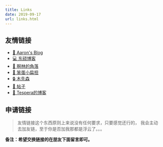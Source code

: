 ```yaml
---
title: Links
date: 2019-09-17
url: links.html
---
```


## 友情链接

<ul class="flinks"> 
<li><a href="http://www.laowong.net/" target="_blank">🌲 Aaron's Blog</a>
<li><a href="http://www.ytdsdz.com/" target="_blank">💻 东硕博客</a>
<li><a href="https://www.lylares.com/" target="_blank">🎈 啊林的角落</a>
<li><a href="https://biantan.org/" target="_blank">📎 笨蛋小扁担</a>
<li><a href="http://www.meizg.cn/" target="_blank">🔒 木先森</a>
<li><a href="https://www.tiezi.xyz/" target="_blank">🔖 帖子</a>
<li><a href="https://www.tespera.com/" target="_blank">📝 Tespera的博客</a>
</ul>

## 申请链接

> 友情链接这个东西原则上来说没有任何要求，只要感觉还行的，
> 我会主动去加友链，至于你是否加我那都是浮云了。。。

**备注：希望交换链接的在朋友下面留言即可。**